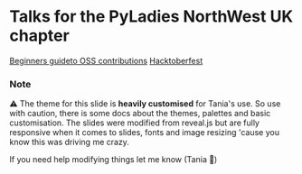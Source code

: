 # Talks for the PyLadies NorthWest UK chapter


[Beginners guideto OSS contributions](https://pyladies-nwuk.github.io/talks/Contributing-OSS.html)
[Hacktoberfest](https://pyladies-nwuk.github.io/talks/Hacktoberfest.html)


### Note

⚠️ The theme for this slide is **heavily customised** for Tania's use. So use with caution, there is some docs about the themes, palettes and basic customisation. 
The slides were modified from reveal.js but are fully responsive when it comes to slides, fonts and image resizing 'cause you know this was driving me crazy.

If you need help modifying things let me know (Tania 🦄)
